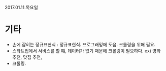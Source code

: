 2017.01.11.목요일
# 기타
- 손에 잡히는 정규표현식 : 정규표현식. 프로그래밍에 도움. 크롤링을 위해 필요.
- 스타트업에서 서비스를 할 떄,  데이터가 없기 때문에 크롤링이 필요하다.  ex) 영화 추천, 맛집 추천,
- 크롤링.
